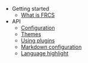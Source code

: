 <!-- _navbar.md -->
* Getting started
  * [What is FRCS](README.md)
* API
  * [Configuration](configuration.md)
  * [Themes](themes.md)
  * [Using plugins](plugins.md)
  * [Markdown configuration](markdown.md)
  * [Language highlight](language-highlight.md)